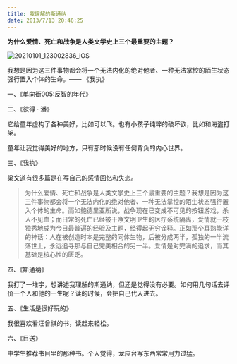 ```yaml
---
title: 我理解的斯通纳
date: 2013/7/13 20:46:25
---
```


**为什么爱情、死亡和战争是人类文学史上三个最重要的主题？**

![20210101_123002836_iOS](http://oss.xknife.net/20210101_123002836_iOS.jpg)

我想是因为这三件事物都会将一个无法内化的绝对他者、一种无法掌控的陌生状态强行置入个体的生命。—— 《我执》

一、《单向街005:反智的年代》

二、《彼得 · 潘》

它给童年虚构了各种美好，比如可以飞。也有小孩子纯粹的破坏欲，比如和海盗打架。

童年让我觉得美好的地方，只有那时候没有任何背负的内心世界。

三、《我执》

梁文道有很多篇是在写自己的感情回忆和失恋。

> 为什么爱情、死亡和战争是人类文学史上三个最重要的主题？我想是因为这三件事物都会将一个无法内化的绝对他者、一种无法掌控的陌生状态强行置入个体的生命。而如鲍德里亚所说，战争现在已变成不可见的按钮游戏，杀人不见血；而日常的死亡已经被干净文明卫生的医疗系统隔离，爱情就一枝独秀地成为今日最普遍的经验及主题，经得起无穷诠释。正如那个耳熟能详的神话：人在被创造时本是完整的同体生物，后被分成两半，孤独的一半流落世上，永远追寻那与自己完美相合的另一半。爱情是对完满的追求，而其基础是核心性的匮乏。

四、《斯通纳》

我打了一堆字，想讲述我理解的斯通纳，但还是觉得没有必要。如何用几句话去评价一个人和他的一生呢？读的时候，会把自己代入进去。

五、《生活是很好玩的》

我很喜欢看汪曾祺的书，读起来轻松。

六、《目送》

中学生推荐书目里的那种书。个人觉得，龙应台写东西常常用力过猛。